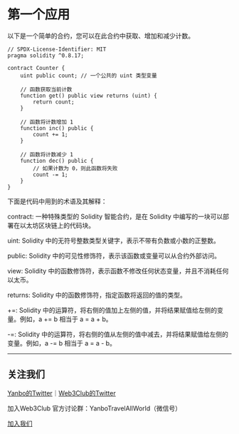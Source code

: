 # 第一个应用

以下是一个简单的合约，您可以在此合约中获取、增加和减少计数。

```solidity
// SPDX-License-Identifier: MIT
pragma solidity ^0.8.17;

contract Counter {
    uint public count; // 一个公共的 uint 类型变量

    // 函数获取当前计数
    function get() public view returns (uint) {
        return count;
    }

    // 函数将计数增加 1
    function inc() public {
        count += 1;
    }

    // 函数将计数减少 1
    function dec() public {
        // 如果计数为 0，则此函数将失败
        count -= 1;
    }
}
```



下面是代码中用到的术语及其解释：

contract: 一种特殊类型的 Solidity 智能合约，是在 Solidity 中编写的一块可以部署在以太坊区块链上的代码块。

uint: Solidity 中的无符号整数类型关键字，表示不带有负数或小数的正整数。

public: Solidity 中的可见性修饰符，表示该函数或变量可以从合约外部访问。

view: Solidity 中的函数修饰符，表示函数不修改任何状态变量，并且不消耗任何以太币。

returns: Solidity 中的函数修饰符，指定函数将返回的值的类型。

+=: Solidity 中的运算符，将右侧的值加上左侧的值，并将结果赋值给左侧的变量。例如，a += b 相当于 a = a + b。

-=: Solidity 中的运算符，将右侧的值从左侧的值中减去，并将结果赋值给左侧的变量。例如，a -= b 相当于 a = a - b。


---
## 关注我们
[Yanbo的Twitter](https://twitter.com/YanboOfficial)｜[Web3Club的Twitter](https://twitter.com/Web3ClubCN)

加入Web3Club 官方讨论群：YanboTravelAllWorld（微信号）

[加入我们](https://github.com/Web3-Club/Intro./blob/main/Join%20club.md)

